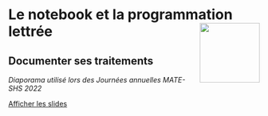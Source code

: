 #  Le notebook et la programmation lettrée  [<img src="https://rzine.fr/img/Rzine_logo.png"  align="right" width="120"/>](http://rzine.fr/)
## Documenter ses traitements 

*Diaporama utilisé lors des Journées annuelles MATE-SHS 2022*

[Afficher les slides](https://huguespecout.github.io/notebook_mateshs/)
